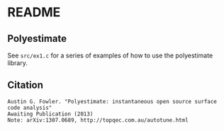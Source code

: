 # README #

## Polyestimate ##

See `src/ex1.c` for a series of examples of how to use the polyestimate library. 

## Citation ## 

    Austin G. Fowler. "Polyestimate: instantaneous open source surface code analysis"
    Awaiting Publication (2013)
    Note: arXiv:1307.0689, http://topqec.com.au/autotune.html

